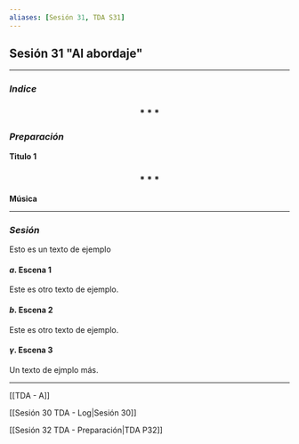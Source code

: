 ```yaml
---
aliases: [Sesión 31, TDA S31]
---
```


## Sesión 31 "Al abordaje" 
---

### _Indice_

<div align='center'>
   <h3> * * * </h3>
</div>

### _Preparación_

**Titulo 1**

<div align='center'>
   <h3> * * * </h3>
</div>


**Música**


---

### _Sesión_

Esto es un texto de ejemplo


#### $a$. Escena 1

Este es otro texto de ejemplo.


#### $b$. Escena 2

Este es otro texto de ejemplo.


#### $\gamma$. Escena 3

Un texto de ejmplo más.

---

[[TDA - A]]

[[Sesión 30 TDA - Log|Sesión 30]]

[[Sesión 32 TDA - Preparación|TDA P32]]